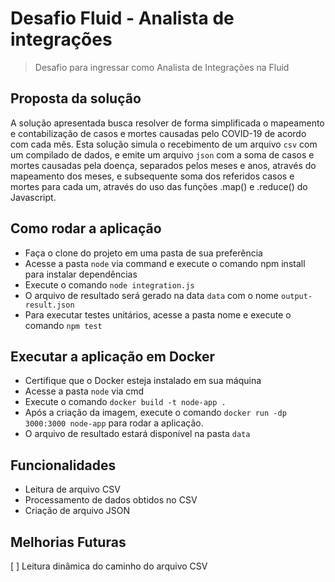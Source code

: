 # Desafio Fluid - Analista de integrações
> Desafio para ingressar como Analista de Integrações na Fluid

## Proposta da solução
A solução apresentada busca resolver de forma simplificada o mapeamento e contabilização de casos e mortes causadas pelo COVID-19 de acordo com cada mês. Esta solução simula o recebimento de um arquivo ```csv``` com um compilado de dados, e emite um arquivo ```json``` com a soma de casos e mortes causadas pela doença, separados pelos meses e anos, através do mapeamento dos meses, e subsequente soma dos referidos casos e mortes para cada um, através do uso das funções .map() e .reduce() do Javascript.

## Como rodar a aplicação
- Faça o clone do projeto em uma pasta de sua preferência
- Acesse a pasta ```node``` via command e execute o comando npm install para instalar dependências
- Execute o comando ```node integration.js```
- O arquivo de resultado será gerado na data ```data``` com o nome ```output-result.json```
- Para executar testes unitários, acesse a pasta nome e execute o comando ```npm test```

## Executar a aplicação em Docker
- Certifique que o Docker esteja instalado em sua máquina
- Acesse a pasta ```node``` via cmd
- Execute o comando ```docker build -t node-app .```
- Após a criação da imagem, execute o comando ```docker run -dp 3000:3000 node-app``` para rodar a aplicação.
- O arquivo de resultado estará disponível na pasta ```data```

## Funcionalidades
- Leitura de arquivo CSV
- Processamento de dados obtidos no CSV
- Criação de arquivo JSON

## Melhorias Futuras
[ ] Leitura dinâmica do caminho do arquivo CSV